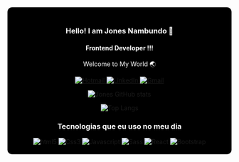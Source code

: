 <div style="background-color: black; padding: 20px; border-radius: 10px;">
<h3 align="center" style="color: white;">Hello! I am Jones Nambundo 🙌</h3>
<h4 align="center" style="color: white;">Frontend Developer !!!</h4>
<p align="center" style="color: white;">Welcome to My World 🌏</p>
  <p align="center">
    <a href="mailto:jonesnambundo@hotmail.com" target="_blank">
      <img src="https://img.shields.io/badge/Hotmail-0078D4?style=for-the-badge&logo=windows&logoColor=white" alt="Hotmail">
    </a>
    <a href="https://www.linkedin.com/in/jones-nambundo-336085a2/" target="_blank">
      <img src="https://img.shields.io/badge/LinkedIn-0077B5?style=for-the-badge&logo=linkedin&logoColor=white" alt="LinkedIn">
    </a>
    <a href="mailto:ghustlerecords@gmail.com" target="_blank">
      <img src="https://img.shields.io/badge/Gmail-D14836?style=for-the-badge&logo=gmail&logoColor=white" alt="Gmail">
    </a>
  </p>

  <p align="center">
    <img src="https://github-readme-stats.vercel.app/api?username=jonesnambundo&show_icons=true&theme=dracula" alt="Jones GitHub stats">
  </p>

  <p align="center">
    <img src="https://github-readme-stats.vercel.app/api/top-langs/?username=jonesnambundo" alt="Top Langs">
  </p>

  <h3 align="center" style="color: white;">Tecnologias que eu uso no meu dia</h3>
  <div align="center">
      <img alt ="html5" src="https://img.shields.io/badge/HTML5-E34F26?style=for-the-badge&logo=html5&logoColor=white" />
      <img alt ="Css3" src="https://img.shields.io/badge/CSS3-1572B6?style=for-the-badge&logo=css3&logoColor=white" />
      <img alt ="Javascript" src="https://img.shields.io/badge/JavaScript-F7DF1E?style=for-the-badge&logo=javascript&logoColor=black" />
      <img alt ="Sass" src="https://img.shields.io/badge/Sass-CC6699?style=for-the-badge&logo=sass&logoColor=white" />
      <img alt ="React" src="https://img.shields.io/badge/React-20232A?style=for-the-badge&logo=react&logoColor=61DAFB" />
      <img alt ="Bootstrap" src="https://img.shields.io/badge/Bootstrap-563D7C?style=for-the-badge&logo=bootstrap&logoColor=white" />
  </div>
</div>



